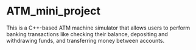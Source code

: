 # ATM_mini_project
This is a C++-based ATM machine simulator that allows users to perform banking transactions like checking their balance, depositing and withdrawing funds, and transferring money between accounts.
